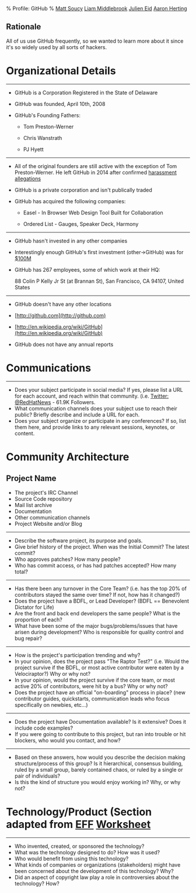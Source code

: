 % Profile: GitHub
% [Matt Soucy](msoucy@csh.rit.edu)
  [Liam Middlebrook](liammiddlebrook@gmail.com)
  [Julien Eid](jeid@csh.rit.edu)
  [Aaron Herting](adh2380@rit.edu)


## Rationale

All of us use GitHub frequently, so we wanted to learn more about it since it's so widely used by all sorts of hackers.

# Organizational Details

---

- GitHub is a Corporation Registered in the State of Delaware

- GitHub was founded, April 10th, 2008

- GitHub's Founding Fathers:

    * Tom Preston-Werner

    * Chris Wanstrath

    * PJ Hyett

---

- All of the original founders are still active with the exception of Tom Preston-Werner.
He left GitHub in 2014 after confirmed [harassment allegations]

- GitHub is a private corporation and isn't publically traded

- GitHub has acquired the following companies:

    * Easel - In Browser Web Design Tool Built for Collaboration

    * Ordered List - Gauges, Speaker Deck, Harmony

---

- GitHub hasn't invested in any other companies

- Interestingly enough GitHub's first investment (other->GitHub) was for [$100M]

- GitHub has 267 employees, some of which work at their HQ:

    88 Colin P Kelly Jr St (at Brannan St), San Francisco, CA 94107, United States

---

- GitHub doesn't have any other locations

- [http://github.com](http://github.com)

- [http://en.wikipedia.org/wiki/GitHub](http://en.wikipedia.org/wiki/GitHub)

- GitHub does not have any annual reports

[harassment allegations]: http://bits.blogs.nytimes.com/2014/04/21/github-founder-resigns-after-investigation/
[$100M]: http://go.bloomberg.com/tech-deals/2012-07-09-github-takes-100m-in-largest-investment-by-andreessen-horowitz/

# Communications

---

- Does your subject participate in social media? If yes, please list a URL for each account, and reach within that community. (i.e. <a target="_blank" href="https://twitter.com/redhatnews">Twitter: @RedHatNews</a> - 61.9K Followers.
- What communication channels does your subject use to reach their public? Briefly describe and include a URL for each.
- Does your subject organize or participate in any conferences? If so, list them here, and provide links to any relevant sessions, keynotes, or content.

# Community Architecture

## Project Name

- The project's IRC Channel
- Source Code repository
- Mail list archive
- Documentation
- Other communication channels
- Project Website and/or Blog

---

- Describe the software project, its purpose and goals.
- Give brief history of the project. When was the Initial Commit? The latest commit?
- Who approves patches? How many people?
- Who has commit access, or has had patches accepted?  How many total?

---

- Has there been any turnover in the Core Team? (i.e. has the top 20% of contributors stayed the same over time? If not, how has it changed?)
- Does the project have a BDFL, or Lead Developer? (BDFL == Benevolent Dictator for Life)
- Are the front and back end developers the same people? What is the proportion of each?
- What have been some of the major bugs/problems/issues that have arisen during development? Who is responsible for quality control and bug repair?

---

- How is the project's participation trending and why?
- In your opinion, does the project pass "The Raptor Test?" (i.e. Would the project survive if the BDFL, or most active contributor were eaten by a Velociraptor?) Why or why not?
- In your opinion, would the project survive if the core team, or most active 20% of contributors, were hit by a bus? Why or why not?
- Does the project have an official "on-boarding" process in place?  (new contributor guides, quickstarts, communication leads who focus specifically on newbies, etc...)

---

- Does the project have Documentation available? Is it extensive?  Does it include code examples?
- If you were going to contribute to this project, but ran into trouble or hit blockers, who would you contact, and how?

---

- Based on these answers, how would you describe the decision making structure/process of this group?
  Is it hierarchical, consensus building, ruled by a small group, barely contained chaos, or ruled by a single or pair of individuals?
- Is this the kind of structure you would enjoy working in? Why, or why not?

# Technology/Product (Section adapted from [EFF](EFF) [Worksheet](http://www.teachingcopyright.org/handout/technology-history-worksheet)

---

- Who invented, created, or sponsored the technology?
- What was the technology designed to do? How was it used?
- Who would benefit from using this technology?
- What kinds of companies or organizations (stakeholders) might have been concerned about the development of this technology? Why?
- Did an aspect of copyright law play a role in controversies about the technology? How?
